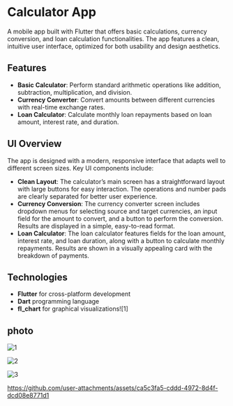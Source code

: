 



# Calculator App

A mobile app built with Flutter that offers basic calculations, currency conversion, and loan calculation functionalities. The app features a clean, intuitive user interface, optimized for both usability and design aesthetics.

## Features

- **Basic Calculator**: Perform standard arithmetic operations like addition, subtraction, multiplication, and division.
- **Currency Converter**: Convert amounts between different currencies with real-time exchange rates.
- **Loan Calculator**: Calculate monthly loan repayments based on loan amount, interest rate, and duration.

## UI Overview

The app is designed with a modern, responsive interface that adapts well to different screen sizes. Key UI components include:

- **Clean Layout**: The calculator’s main screen has a straightforward layout with large buttons for easy interaction. The operations and number pads are clearly separated for better user experience.
- **Currency Conversion**: The currency converter screen includes dropdown menus for selecting source and target currencies, an input field for the amount to convert, and a button to perform the conversion. Results are displayed in a simple, easy-to-read format.
- **Loan Calculator**: The loan calculator features fields for the loan amount, interest rate, and loan duration, along with a button to calculate monthly repayments. Results are shown in a visually appealing card with the breakdown of payments.

## Technologies

- **Flutter** for cross-platform development
- **Dart** programming language
- **fl_chart** for graphical visualizations![1]


## photo
![1](https://github.com/user-attachments/assets/23ceeda8-2b65-4ea6-b73f-42f21fcd274c)

![2](https://github.com/user-attachments/assets/4f9de59a-a1ab-4653-a270-2f7b6d3389cb)

![3](https://github.com/user-attachments/assets/45a4273b-3b85-4a3b-a978-b5d28195ec4b)

https://github.com/user-attachments/assets/ca5c3fa5-cddd-4972-8d4f-dcd08e8771d1









